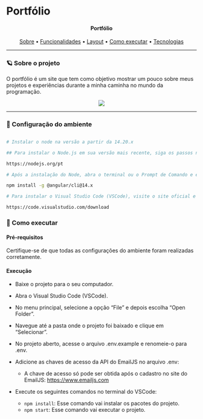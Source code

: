 # Portfólio

<h4 align="center"> 
	Portfólio 
</h4>

<p align="center">
 <a href="#-sobre-o-projeto">Sobre</a> •
 <a href="#-funcionalidades">Funcionalidades</a> •
 <a href="#-layout">Layout</a> • 
 <a href="#-como-executar-o-projeto">Como executar</a> • 
 <a href="#-tecnologias">Tecnologias</a> 
</p>

---

### 🪐 Sobre o projeto

O portfólio é um site que tem como objetivo mostrar um pouco sobre meus projetos e experiências durante a minha caminha no mundo da programação.

<div align="center">
  <img src="./imagem-readme/project.png">
</div>

---

### 🎨 Configuração do ambiente

```bash

# Instalar o node na versão a partir da 14.20.x 

## Para instalar o Node.js em sua versão mais recente, siga os passos no site oficial:

https://nodejs.org/pt

# Após a instalação do Node, abra o terminal ou o Prompt de Comando e execute o seguinte comando para instalar o Angular CLI na versão utilizada no curso:

npm install -g @angular/cli@14.x

# Para instalar o Visual Studio Code (VSCode), visite o site oficial e baixe a versão compatível com o seu ambiente de desenvolvimento. Siga as instruções fornecidas para instalar o VSCode em seu sistema:

https://code.visualstudio.com/download
```
### 🚀 Como executar

#### Pré-requisitos

Certifique-se de que todas as configurações do ambiente foram realizadas corretamente.

#### Execução

- Baixe o projeto para o seu computador.

- Abra o Visual Studio Code (VSCode).

- No menu principal, selecione a opção “File” e depois escolha “Open Folder”.

- Navegue até a pasta onde o projeto foi baixado e clique em “Selecionar”.

- No projeto aberto, acesse o arquivo .env.example e renomeie-o para .env.

- Adicione as chaves de acesso da API do EmailJS no arquivo .env:
  - A chave de acesso só pode ser obtida após o cadastro no site do EmailJS: https://www.emailjs.com

- Execute os seguintes comandos no terminal do VSCode:
  - `npm install`: Esse comando vai instalar os pacotes do projeto.
  - `npm start`: Esse comando vai executar o projeto.
